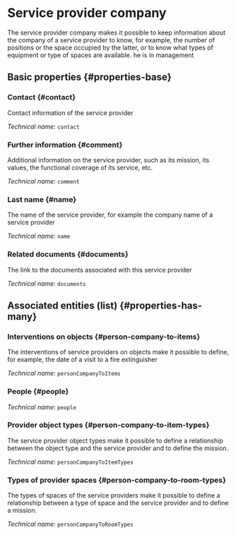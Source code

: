 # Service provider company
<!--- THIS FILE IS GENERATED PLEASE DO NOT EDIT IT DIRECTLY --->

The service provider company makes it possible to keep information about the company of a service provider to know, for example, the number of positions or the space occupied by the latter, or to know what types of equipment or type of spaces are available. he is in management

<OH code="personCompany"/>


## Basic properties {#properties-base}

### Contact {#contact}

Contact information of the service provider

*Technical name:* ```contact```
<PH code="personCompany:contact"/>

### Further information {#comment}

Additional information on the service provider, such as its mission, its values, the functional coverage of its service, etc.

*Technical name:* ```comment```
<PH code="personCompany:comment"/>

### Last name {#name}

The name of the service provider, for example the company name of a service provider

*Technical name:* ```name```
<PH code="personCompany:name"/>

### Related documents {#documents}

The link to the documents associated with this service provider

*Technical name:* ```documents```
<PH code="personCompany:documents"/>




## Associated entities (list) {#properties-has-many}

### Interventions on objects {#person-company-to-items}

The interventions of service providers on objects make it possible to define, for example, the date of a visit to a fire extinguisher

*Technical name:* ```personCompanyToItems```
<PH code="personCompany:personCompanyToItems"/>

### People {#people}



*Technical name:* ```people```
<PH code="personCompany:people"/>

### Provider object types {#person-company-to-item-types}

The service provider object types make it possible to define a relationship between the object type and the service provider and to define the mission.

*Technical name:* ```personCompanyToItemTypes```
<PH code="personCompany:personCompanyToItemTypes"/>

### Types of provider spaces {#person-company-to-room-types}

The types of spaces of the service providers make it possible to define a relationship between a type of space and the service provider and to define a mission.

*Technical name:* ```personCompanyToRoomTypes```
<PH code="personCompany:personCompanyToRoomTypes"/>




